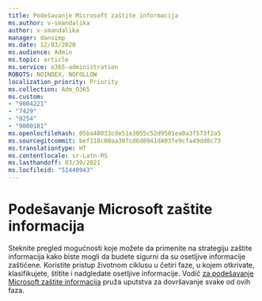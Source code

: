 ```yaml
---
title: Podešavanje Microsoft zaštite informacija
ms.author: v-smandalika
author: v-smandalika
manager: dansimp
ms.date: 12/03/2020
ms.audience: Admin
ms.topic: article
ms.service: o365-administration
ROBOTS: NOINDEX, NOFOLLOW
localization_priority: Priority
ms.collection: Adm_O365
ms.custom:
- "9004221"
- "7429"
- "9254"
- "9000181"
ms.openlocfilehash: 05ba48033cde51e3055c52d9501ea0a3f573f2a5
ms.sourcegitcommit: bef118c00aa397cd6d8941d403fe9cfa49dd8c73
ms.translationtype: HT
ms.contentlocale: sr-Latn-RS
ms.lasthandoff: 03/30/2021
ms.locfileid: "51440943"
---
```

# <a name="set-up-microsoft-information-protection"></a>Podešavanje Microsoft zaštite informacija

Steknite pregled mogućnosti koje možete da primenite na strategiju zaštite informacija kako biste mogli da budete sigurni da su osetljive informacije zaštićene. Koristite pristup životnom ciklusu u četiri faze, u kojem otkrivate, klasifikujete, štitite i nadgledate osetljive informacije. Vodič [za podešavanje Microsoft zaštite informacija](https://go.microsoft.com/fwlink/?linkid=2146619) pruža uputstva za dovršavanje svake od ovih faza.
